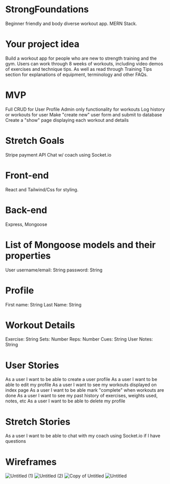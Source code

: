 # StrongFoundations
Beginner friendly and body diverse workout app. MERN Stack.

# Your project idea
Build a workout app for people who are new to strength training and the gym. Users can work through 8 weeks of workouts, including video demos of exercises and technique tips. As well as read through Training Tips section for explanations of equipment, terminology and other FAQs.

# MVP
Full CRUD for User Profile
Admin only functionality for workouts
Log history or workouts for user
Make "create new" user form and submit to database
Create a "show" page displaying each workout and details

# Stretch Goals
Stripe payment API
Chat w/ coach using Socket.io

# Front-end
React and Tailwind/Css for styling.

# Back-end
Express, Mongoose

# List of Mongoose models and their properties
User username/email: String
password: String

# Profile
First name: String
Last Name: String

# Workout Details
Exercise: String
Sets: Number
Reps: Number
Cues: String
User Notes: String

# User Stories
As a user I want to be able to create a user profile
As a user I want to be able to edit my profile
As a user I want to see my workouts displayed on index page
As a user I want to be able mark "complete" when workouts are done
As a user I want to see my past history of exercises, weights used, notes, etc
As a user I want to be able to delete my profile

# Stretch Stories
As a user I want to be able to chat with my coach using Socket.io if I have questions

# Wireframes
![Untitled (1)](https://user-images.githubusercontent.com/99093454/188275305-d48abd6d-7515-4da9-8b95-15898cad6582.png)
![Untitled (2)](https://user-images.githubusercontent.com/99093454/188275308-5a622981-3659-4a40-9aab-19a84fc5a6a8.png)
![Copy of Untitled](https://user-images.githubusercontent.com/99093454/188275297-05e69684-3231-48d8-bf11-61f40fef55e8.png)
![Untitled](https://user-images.githubusercontent.com/99093454/188275302-31a4f33a-abf2-4f89-8a2c-131bf21e4aeb.png)
